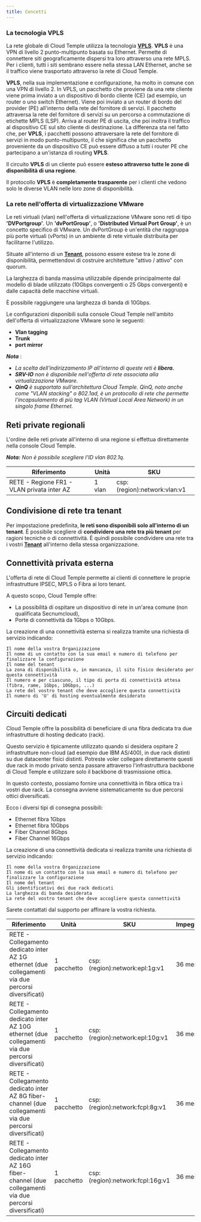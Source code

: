 ```yaml
---
title: Concetti
---
```


### La tecnologia VPLS

La rete globale di Cloud Temple utilizza la tecnologia __[VPLS](https://it.wikipedia.org/wiki/Virtual_Private_LAN_Service)__.
__VPLS__ è una VPN di livello 2 punto-multipunto basata su Ethernet. Permette di connettere siti geograficamente
dispersi tra loro attraverso una rete MPLS. Per i clienti, tutti i siti sembrano essere nella stessa
LAN Ethernet, anche se il traffico viene trasportato attraverso la rete di Cloud Temple.

__VPLS__, nella sua implementazione e configurazione, ha molto in comune con una VPN di livello 2. In VPLS, un pacchetto che proviene
da una rete cliente viene prima inviato a un dispositivo di bordo cliente (CE) (ad esempio, un router o uno switch Ethernet).
Viene poi inviato a un router di bordo del provider (PE) all'interno della rete del fornitore di servizi.
Il pacchetto attraversa la rete del fornitore di servizi su un percorso a commutazione di etichette MPLS (LSP).
Arriva al router PE di uscita, che poi inoltra il traffico al dispositivo CE sul sito cliente di destinazione.
La differenza sta nel fatto che, per __VPLS__, i pacchetti possono attraversare la rete del fornitore di
servizi in modo punto-multipunto, il che significa che un pacchetto proveniente da un dispositivo CE può essere
diffuso a tutti i router PE che partecipano a un'istanza di routing __VPLS__.

Il circuito __VPLS__ di un cliente può essere __esteso attraverso tutte le zone di disponibilità di una regione__.

Il protocollo __VPLS__ è __completamente trasparente__ per i clienti che vedono solo le diverse VLAN nelle loro zone di disponibilità.

### La rete nell'offerta di virtualizzazione VMware

Le reti virtuali (vlan) nell'offerta di virtualizzazione VMware sono reti di tipo __'DVPortgroup'__. Un __'dvPortGroup'__,
o __'Distributed Virtual Port Group'__, è un concetto specifico di VMware. Un dvPortGroup è un'entità che
raggruppa più porte virtuali (vPorts) in un ambiente di rete virtuale distribuita per facilitarne l'utilizzo.

Situate all'interno di un __[Tenant](../../../console/iam/concepts/#tenant)__, possono essere estese tra le zone di disponibilità,
permettendovi di costruire architetture "attivo / attivo" con quorum.

La larghezza di banda massima utilizzabile dipende principalmente dal modello di blade utilizzato (10Gbps convergenti o 25 Gbps convergenti) e dalle capacità delle macchine virtuali.

È possibile raggiungere una larghezza di banda di 10Gbps.

Le configurazioni disponibili sulla console Cloud Temple nell'ambito dell'offerta di virtualizzazione VMware sono le seguenti:

- __Vlan tagging__
- __Trunk__
- __port mirror__

*__Nota__* :

- *La scelta dell'indirizzamento IP all'interno di queste reti è __libera.__*
- *__SRV-IO__ non è disponibile nell'offerta di rete associata alla virtualizzazione VMware.*
- *__QinQ__ è supportato sull'architettura Cloud Temple. QinQ, noto anche come "VLAN stacking" o 802.1ad, è
un protocollo di rete che permette l'incapsulamento di più tag VLAN (Virtual Local Area Network) in un singolo frame Ethernet.*

## Reti private regionali

L'ordine delle reti private all'interno di una regione si effettua direttamente nella console Cloud Temple.

__*Nota:*__ *Non è possibile scegliere l'ID vlan 802.1q.*

| Riferimento                                 | Unità  | SKU                          |
|-------------------------------------------|--------|------------------------------|
| RETE - Regione FR1 - VLAN privata inter AZ | 1 vlan | csp:(region):network:vlan:v1 |

## Condivisione di rete tra tenant

Per impostazione predefinita, __le reti sono disponibili solo all'interno di un tenant__. È possibile scegliere di __condividere una rete tra più tenant__ per ragioni tecniche o di connettività.
È quindi possibile condividere una rete tra i vostri __[Tenant](../../../console/iam/concepts/#tenant)__ all'interno della stessa organizzazione.

## Connettività privata esterna

L'offerta di rete di Cloud Temple permette ai clienti di connettere le proprie infrastrutture IPSEC, MPLS o Fibra ai loro tenant.

A questo scopo, Cloud Temple offre:

- La possibilità di ospitare un dispositivo di rete in un'area comune (non qualificata Secnumcloud),
- Porte di connettività da 1Gbps o 10Gbps.

La creazione di una connettività esterna si realizza tramite una richiesta di servizio indicando:

    Il nome della vostra Organizzazione
    Il nome di un contatto con la sua email e numero di telefono per finalizzare la configurazione
    Il nome del tenant
    La zona di disponibilità o, in mancanza, il sito fisico desiderato per questa connettività
    Il numero e per ciascuno, il tipo di porta di connettività attesa (fibra, rame, 1Gbps, 10Gbps, ...)
    La rete del vostro tenant che deve accogliere questa connettività
    Il numero di 'U' di hosting eventualmente desiderato

## Circuiti dedicati

Cloud Temple offre la possibilità di beneficiare di una fibra dedicata tra due infrastrutture di hosting dedicato (rack).

Questo servizio è tipicamente utilizzato quando si desidera ospitare 2 infrastrutture non-cloud (ad esempio due IBM AS/400), in due rack distinti su due datacenter fisici distinti.
Potreste voler collegare direttamente questi due rack in modo privato senza passare attraverso l'infrastruttura backbone di Cloud Temple e utilizzare solo il backbone di trasmissione ottica.

In questo contesto, possiamo fornire una connettività in fibra ottica tra i vostri due rack. La consegna avviene sistematicamente su due percorsi ottici diversificati.

Ecco i diversi tipi di consegna possibili:

- Ethernet fibra 1Gbps
- Ethernet fibra 10Gbps
- Fiber Channel 8Gbps
- Fiber Channel 16Gbps

La creazione di una connettività dedicata si realizza tramite una richiesta di servizio indicando:

    Il nome della vostra Organizzazione
    Il nome di un contatto con la sua email e numero di telefono per finalizzare la configurazione
    Il nome del tenant
    Gli identificativi dei due rack dedicati
    La larghezza di banda desiderata
    La rete del vostro tenant che deve accogliere questa connettività

Sarete contattati dal supporto per affinare la vostra richiesta.

| Riferimento                                                                                | Unità    | SKU                              | Impegno   |
|------------------------------------------------------------------------------------------|-----------|----------------------------------|------------|
| RETE - Collegamento dedicato inter AZ 1G ethernet (due collegamenti via due percorsi diversificati) | 1 pacchetto | csp:(region):network:epl:1g:v1   | 36 mesi   |
| RETE - Collegamento dedicato inter AZ 10G ethernet (due collegamenti via due percorsi diversificati) | 1 pacchetto | csp:(region):network:epl:10g:v1  | 36 mesi   |
| RETE - Collegamento dedicato inter AZ 8G fiber-channel (due collegamenti via due percorsi diversificati) | 1 pacchetto | csp:(region):network:fcpl:8g:v1  | 36 mesi   |
| RETE - Collegamento dedicato inter AZ 16G fiber-channel (due collegamenti via due percorsi diversificati) | 1 pacchetto | csp:(region):network:fcpl:16g:v1 | 36 mesi   |
